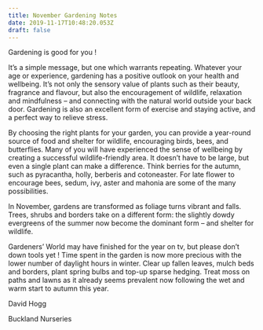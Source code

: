 ```yaml
---
title: November Gardening Notes
date: 2019-11-17T10:48:20.053Z
draft: false
---
```

Gardening is good for you !

It’s a simple message, but one which warrants repeating. Whatever your age or experience, gardening has a positive outlook on your health and wellbeing. It’s not only the sensory value of plants such as their beauty, fragrance and flavour, but also the encouragement of wildlife, relaxation and mindfulness – and connecting with the natural world outside your back door. Gardening is also an excellent form of exercise and staying active, and a perfect way to relieve stress.

By choosing the right plants for your garden, you can provide a year-round source of food and shelter for wildlife, encouraging birds, bees, and butterflies. Many of you will have experienced the sense of wellbeing by creating a successful wildlife-friendly area. It doesn’t have to be large, but even a single plant can make a difference. Think berries for the autumn, such as pyracantha, holly, berberis and cotoneaster. For late flower to encourage bees, sedum, ivy, aster and mahonia are some of the many possibilities.

In November, gardens are transformed as foliage turns vibrant and falls. Trees, shrubs and borders take on a different form: the slightly dowdy evergreens of the summer now become the dominant form – and shelter for wildlife.

Gardeners’ World may have finished for the year on tv, but please don’t down tools yet ! Time spent in the garden is now more precious with the lower number of daylight hours in winter. Clear up fallen leaves, mulch beds and borders, plant spring bulbs and top-up sparse hedging. Treat moss on paths and lawns as it already seems prevalent now following the wet and warm start to autumn this year.

David Hogg

Buckland Nurseries
